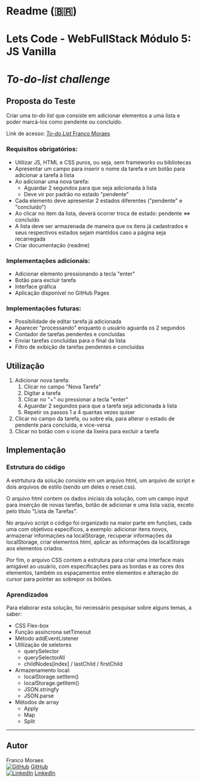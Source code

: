 # Readme (:brazil:)
# Lets Code - WebFullStack Módulo 5: JS Vanilla
# <i>To-do-list challenge</i>

## Proposta do Teste

Criar uma <i>to-do list</i> que consiste em adicionar elementos a uma lista e poder marcá-los como pendente ou concluído.

Link de acesso: [<i>To-do List</i> Franco Moraes](https://francomoraes.github.io/to-do-list-challenge/)

### Requisitos obrigatórios:
- Utilizar JS, HTML e CSS puros, ou seja, sem frameworks ou bibliotecas
- Apresentar um campo para inserir o nome da tarefa e um botão para adicionar a tarefa à lista
- Ao adicionar uma nova tarefa:
  - Aguardar 2 segundos para que seja adicionada à lista
  - Deve vir por padrão no estado "pendente"
- Cada elemento deve apresentar 2 estados diferentes ("pendente" e "concluído") 
- Ao clicar no item da lista, deverá ocorrer troca de estado: pendente <=> concluído
- A lista deve ser armazenada de maneira que os itens já cadastrados e seus respectivos estados sejam mantidos caso a página seja recarregada
- Criar documentação (readme)

### Implementações adicionais:
- Adicionar elemento pressionando a tecla "enter"
- Botão para excluir tarefa
- Interface gráfica
- Aplicação disponível no GitHub Pages

### Implementações futuras:
- Possibilidade de editar tarefa já adicionada
- Aparecer "processando" enquanto o usuário aguarda os 2 segundos
- Contador de tarefas pendentes e concluídas
- Enviar tarefas concluídas para o final da lista
- Filtro de exibição de tarefas pendentes e concluídas

## Utilização
1.  Adicionar nova tarefa:
    1.  Clicar no campo "Nova Tarefa"
    2.  Digitar a tarefa
    3.  Clicar no "+" ou pressionar a tecla "enter"
    4.  Aguardar 2 segundos para que a tarefa seja adicionada à lista
    5.  Repetir os passos 1 a 4 quantas vezes quiser
2.  Clicar no campo da tarefa, ou sobre ela, para alterar o estado de pendente para concluída, e vice-versa
3.  Clicar no botão com o ícone da lixeira para excluir a tarefa

## Implementação

### Estrutura do código

A estrtutura da solução consiste em um arquivo html, um arquivo de script e dois arquivos de estilo (sendo um deles o reset.css).

O arquivo html contem os dados iniciais da solução, com um campo input para inserção de novas tarefas, botão de adicionar e uma lista vazia, exceto pelo título "Lista de Tarefas".

No arquivo script o código foi organizado na maior parte em funções, cada uma com objetivos específicos, a exemplo: adicionar itens novos, armazenar informações na localStorage, recuperar informações da localStorage, criar elementos html, aplicar as informações da localStorage aos elementos criados.

Por fim, o arquivo CSS contem a estrutura para criar uma interface mais amigável ao usuário, com especificações para as bordas e as cores dos elementos, também os espaçamentos entre elementos e alteração do cursor para pointer ao sobrepor os botões.

### Aprendizados

Para elaborar esta solução, foi necessário pesquisar sobre alguns temas, a saber:

- CSS Flex-box
- Função assíncrona setTimeout
- Método addEventListener
- Utilização de seletores
  - querySelector
  - querySelectorAll
  - childNodes[index] / lastChild / firstChild
- Armazenamento local:
  - localStorage.setItem()
  - localStorage.getItem()
  - JSON.stringfy
  - JSON.parse
- Métodos de array
  - Apply
  - Map
  - Split
<hr>

## Autor

Franco Moraes <br>
[![GitHub](https://i.stack.imgur.com/tskMh.png)]() [GitHub](https://github.com/francomoraes) <br>
[![LinkedIn](https://i.stack.imgur.com/gVE0j.png)]() [LinkedIn](https://www.linkedin.com/in/francomoraes/)